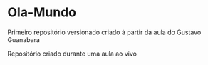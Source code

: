 # Ola-Mundo
 Primeiro repositório versionado criado à partir da aula do Gustavo Guanabara

 Repositório criado durante uma aula  ao vivo
